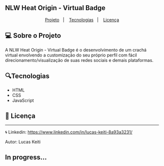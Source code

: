 ## NLW Heat Origin - Virtual Badge

<p align="center">
  <a href="#-sobre-o-projeto">Projeto</a>&nbsp;&nbsp;&nbsp;|&nbsp;&nbsp;&nbsp;
  <a href="#-tecnologias">Tecnologias</a>&nbsp;&nbsp;&nbsp;|&nbsp;&nbsp;&nbsp;
  <a href="#memo-licença">Licença</a>
</p>

## 💻 Sobre o Projeto

A NLW Heat Origin - Virtual Badge é o desenvolvimento de um crachá virtual envolvendo a customização do seu próprio perfil com fácil direcionamento/visualização de suas redes sociais e demais plataformas.

## 🔍Tecnologias

- HTML
- CSS
- JavaScript

## 📝 Licença

---

🌀 Linkedin: https://www.linkedin.com/in/lucas-keiti-8a93a3231/

Autor: Lucas Keiti

## In progress...
